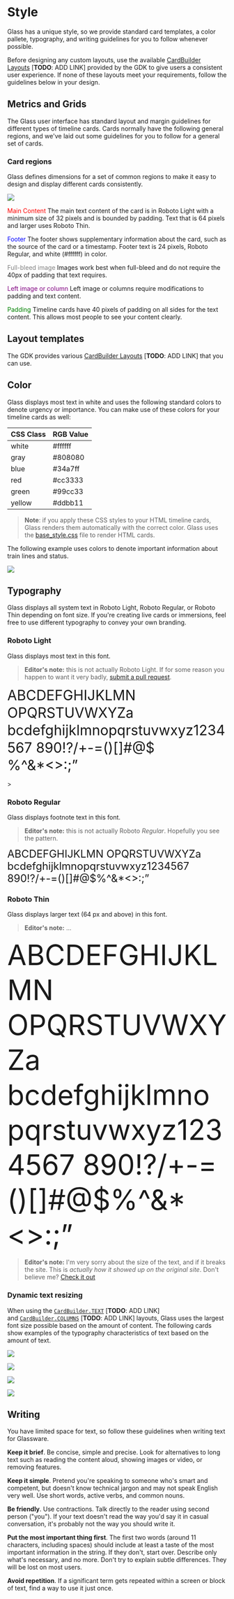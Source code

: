 # Style

Glass has a unique style, so we provide standard card templates, a color pallete, typography, and writing guidelines for you to follow whenever possible.

Before designing any custom layouts, use the available [CardBuilder Layouts](https://developers.google.com/glass/develop/gdk/card-design#layouts) [**TODO**: ADD LINK] provided by the GDK to give users a consistent user experience. If none of these layouts meet your requirements, follow the guidelines below in your design.

## Metrics and Grids

The Glass user interface has standard layout and margin guidelines for different types of timeline cards. Cards normally have the following general regions, and we've laid out some guidelines for you to follow for a general set of cards.

### Card regions

Glass defines dimensions for a set of common regions to make it easy to design and display different cards consistently.

![](./static/standard-template.png)

<span style="color: red">Main Content</span>
The main text content of the card is in Roboto Light with a minimum size of 32 pixels and is bounded by padding. Text that is 64 pixels and larger uses Roboto Thin.

<span style="color: blue">Footer</span>
The footer shows supplementary information about the card, such as the source of the card or a timestamp. Footer text is 24 pixels, Roboto Regular, and white (#ffffff) in color.

<span style="color: gray">Full-bleed image</span>
Images work best when full-bleed and do not require the 40px of padding that text requires.

<span style="color: purple">Left image or column</span>
Left image or columns require modifications to padding and text content.

<span style="color: green">Padding</span>
Timeline cards have 40 pixels of padding on all sides for the text content. This allows most people to see your content clearly.

## Layout templates

The GDK provides various [CardBuilder Layouts](https://developers.google.com/glass/develop/gdk/card-design#layouts) [**TODO**: ADD LINK] that you can use.

## Color

Glass displays most text in white and uses the following standard colors to denote urgency or importance. You can make use of these colors for your timeline cards as well:

| CSS Class | RGB Value |
| --------- | --------- |
| white      | \#ffffff  |
| gray       | \#808080  |
| blue       | \#34a7ff  |
| red        | \#cc3333  |
| green      | \#99cc33  |
| yellow     | \#ddbb11  |

> **Note**: if you apply these CSS styles to your HTML timeline cards, Glass renders them automatically with the correct color. Glass uses the [base_style.css](./static/base_style.css) file to render HTML cards.

The following example uses colors to denote important information about train lines and status.

![](./static/bart.png)

## Typography

Glass displays all system text in Roboto Light, Roboto Regular, or Roboto Thin depending on font size. If you're creating live cards or immersions, feel free to use different typography to convey your own branding.

### Roboto Light

Glass displays most text in this font.

> **Editor's note:** this is not actually Roboto Light. If for some reason you happen to want it very badly, [submit a pull request](https://github.com/glasskit/website/pulls).

<span style="font-size: 32px; line-height: 40px">ABCDEFGHIJKLMN OPQRSTUVWXYZa bcdefghijklmnopqrstuvwxyz1234567 890!?/+-=()[]#@$
<br/>
%^&\*&lt;&gt;:;”
</span>

<span>&gt;</span>

### Roboto Regular

Glass displays footnote text in this font.

> **Editor's note:** this is not actually Roboto *Regular*. Hopefully you see the pattern.

<span style="font-size: 24px; line-height: 28px">ABCDEFGHIJKLMN OPQRSTUVWXYZa bcdefghijklmnopqrstuvwxyz1234567 890!?/+-=()[]#@$%^&\*&lt;&gt;:;”
</span>

### Roboto Thin

Glass displays larger text (64 px and above) in this font.

> **Editor's note:** ...

<span style="font-size: 64px; line-height: 80px">ABCDEFGHIJKLMN OPQRSTUVWXYZa bcdefghijklmnopqrstuvwxyz1234567 890!?/+-=()[]#@$%^&\*&lt;&gt;:;”
</span>

> **Editor's note:** I'm very sorry about the size of the text, and if it breaks the site. This is *actually how it showed up on the original site*. Don't believe me? [Check it out](./static/old-site-fonts.png)

### Dynamic text resizing

When using the [`CardBuilder.TEXT`](https://developers.google.com/glass/develop/gdk/card-design#text_and_text_fixed) [**TODO**: ADD LINK] and [`CardBuilder.COLUMNS`](https://developers.google.com/glass/develop/gdk/card-design#columns_and_columns_fixed) [**TODO**: ADD LINK] layouts, Glass uses the largest font size possible based on the amount of content. The following cards show examples of the typography characteristics of text based on the amount of text.

![](./static/font_32.png)

![](./static/font_40.png)

![](./static/font_48.png)

![](./static/font_64.png)

## Writing

You have limited space for text, so follow these guidelines when writing text for Glassware.

**Keep it brief**. Be concise, simple and precise. Look for alternatives to long text such as reading the content aloud, showing images or video, or removing features.

**Keep it simple**. Pretend you're speaking to someone who's smart and competent, but doesn't know technical jargon and may not speak English very well. Use short words, active verbs, and common nouns.

**Be friendly**. Use contractions. Talk directly to the reader using second person ("you"). If your text doesn't read the way you'd say it in casual conversation, it's probably not the way you should write it.

**Put the most important thing first**. The first two words (around 11 characters, including spaces) should include at least a taste of the most important information in the string. If they don't, start over. Describe only what's necessary, and no more. Don't try to explain subtle differences. They will be lost on most users.

**Avoid repetition**. If a significant term gets repeated within a screen or block of text, find a way to use it just once.